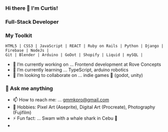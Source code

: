 ### Hi there 👋 I'm Curtis!

### Full-Stack Developer

<!--
**yfove/yfove** is a ✨ _special_ ✨ repository because its `README.md` (this file) appears on your GitHub profile.
-->

### My Toolkit

```
HTML5 | CSS3 | JavaScript | REACT | Ruby on Rails | Python | Django | Firebase | NodeJs | 
Git | Blender | Arduino | GoDot | Shopify | Liquid | mySQL |
```


- 🔭 I’m currently working on ... Frontend development at Rove Concepts
- 🌱 I’m currently learning ... TypeScript, arduino robotics
- 👯 I’m looking to collaborate on ... indie games 👾 (godot, unity) 

### 💬 Ask me anything
- 📫 How to reach me: ... gmmkpro@gmail.com
- 🎨 Hobbies: Pixel Art (Aseprite), Digital Art (Procreate), Photography (Fujifilm)
- ⚡ Fun fact: ... Swam with a whale shark in Cebu 🐳
-  

